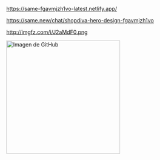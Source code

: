 https://same-fgavmjzh1vo-latest.netlify.app/

https://same.new/chat/shopdiva-hero-design-fgavmjzh1vo

http://imgfz.com/i/J2aMdF0.png



 <img
    src="[https://i.ibb.co/dJK52dT/example.jpg](http://imgfz.com/i/J2aMdF0.png)"
    alt="Imagen de GitHub"
    class="rounded shadow-md"
    width="300"
  />
